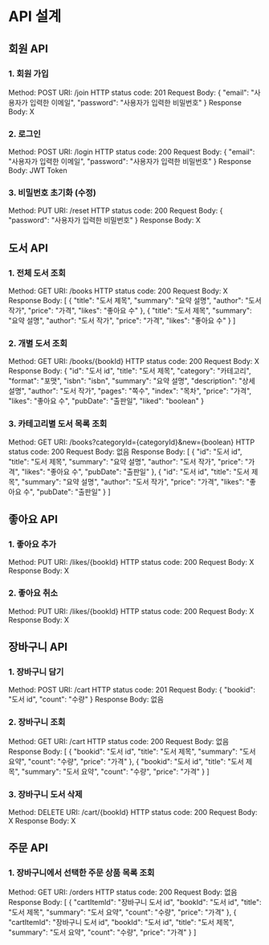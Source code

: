# API 설계

## 회원 API
### 1. 회원 가입
Method: POST
URI: /join
HTTP status code: 201
Request Body:
{
  "email": "사용자가 입력한 이메일",
  "password": "사용자가 입력한 비밀번호"
}
Response Body: X
### 2. 로그인
Method: POST
URI: /login
HTTP status code: 200
Request Body:
{
  "email": "사용자가 입력한 이메일",
  "password": "사용자가 입력한 비밀번호"
}
Response Body: JWT Token
### 3. 비밀번호 초기화 (수정)
Method: PUT
URI: /reset
HTTP status code: 200
Request Body:
{
  "password": "사용자가 입력한 비밀번호"
}
Response Body: X


## 도서 API
### 1. 전체 도서 조회
Method: GET
URI: /books
HTTP status code: 200
Request Body: X
Response Body:
[
  {
    "title": "도서 제목",
    "summary": "요약 설명",
    "author": "도서 작가",
    "price": "가격",
    "likes": "좋아요 수"
  },
  {
    "title": "도서 제목",
    "summary": "요약 설명",
    "author": "도서 작가",
    "price": "가격",
    "likes": "좋아요 수"
  }
]
### 2. 개별 도서 조회
Method: GET
URI: /books/{bookId}
HTTP status code: 200
Request Body: X
Response Body:
{
  "id": "도서 id",
  "title": "도서 제목",
  "category": "카테고리",
  "format": "포맷",
  "isbn": "isbn",
  "summary": "요약 설명",
  "description": "상세 설명",
  "author": "도서 작가",
  "pages": "쪽수",
  "index": "목차",
  "price": "가격",
  "likes": "좋아요 수",
  "pubDate": "출판일",
  "liked": "boolean"
}
### 3. 카테고리별 도서 목록 조회
Method: GET
URI: /books?categoryId={categoryId}&new={boolean}
HTTP status code: 200
Request Body: 없음
Response Body:
[
  {
    "id": "도서 id",
    "title": "도서 제목",
    "summary": "요약 설명",
    "author": "도서 작가",
    "price": "가격",
    "likes": "좋아요 수",
    "pubDate": "출판일"
  },
  {
    "id": "도서 id",
    "title": "도서 제목",
    "summary": "요약 설명",
    "author": "도서 작가",
    "price": "가격",
    "likes": "좋아요 수",
    "pubDate": "출판일"
  }
]

## 좋아요 API
### 1. 좋아요 추가
Method: PUT
URI: /likes/{bookId}
HTTP status code: 200
Request Body: X
Response Body: X
### 2. 좋아요 취소
Method: PUT
URI: /likes/{bookId}
HTTP status code: 200
Request Body: X
Response Body: X

## 장바구니 API
### 1. 장바구니 담기
Method: POST
URI: /cart
HTTP status code: 201
Request Body:
{
  "bookid": "도서 id",
  "count": "수량"
}
Response Body: 없음
### 2. 장바구니 조회
Method: GET
URI: /cart
HTTP status code: 200
Request Body: 없음
Response Body:
[
  {
    "bookid": "도서 id",
    "title": "도서 제목",
    "summary": "도서 요약",
    "count": "수량",
    "price": "가격"
  },
  {
    "bookid": "도서 id",
    "title": "도서 제목",
    "summary": "도서 요약",
    "count": "수량",
    "price": "가격"
  }
]
### 3. 장바구니 도서 삭제
Method: DELETE
URI: /cart/{bookId}
HTTP status code: 200
Request Body: X
Response Body: X

## 주문 API
### 1. 장바구니에서 선택한 주문 상품 목록 조회
Method: GET
URI: /orders
HTTP status code: 200
Request Body: 없음
Response Body:
[
  {
    "cartItemId": "장바구니 도서 id",
    "bookId": "도서 id",
    "title": "도서 제목",
    "summary": "도서 요약",
    "count": "수량",
    "price": "가격"
  },
  {
    "cartItemId": "장바구니 도서 id",
    "bookId": "도서 id",
    "title": "도서 제목",
    "summary": "도서 요약",
    "count": "수량",
    "price": "가격"
  }
]